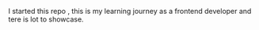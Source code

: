  I started this repo , this is my learning journey as a frontend developer and tere is lot to showcase.
 
